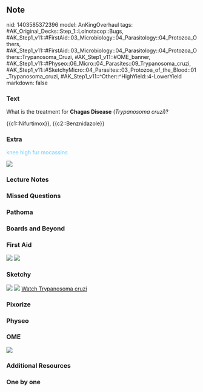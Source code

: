 ## Note
nid: 1403585372396
model: AnKingOverhaul
tags: #AK_Original_Decks::Step_1::Lolnotacop::Bugs, #AK_Step1_v11::#FirstAid::03_Microbiology::04_Parasitology::04_Protozoa_Others, #AK_Step1_v11::#FirstAid::03_Microbiology::04_Parasitology::04_Protozoa_Others::Trypanosoma_Cruzi, #AK_Step1_v11::#OME_banner, #AK_Step1_v11::#Physeo::06_Micro::04_Parasites::09_Trypanosoma_cruzi, #AK_Step1_v11::#SketchyMicro::04_Parasites::03_Protozoa_of_the_Blood::01_Trypanosoma_cruzi, #AK_Step1_v11::^Other::^HighYield::4-LowerYield
markdown: false

### Text
What is the treatment for <b>Chagas Disease</b> (<i>Trypanosoma
cruzi</i>)?
<div>
  {{c1::Nifurtimox}}, {{c2::Benznidazole}}
</div>

### Extra
<font color="#66CCFF"><span data-markjs="true" class=
"amboss-mark amboss-mark-single" data-phrase-id="wlch_c0"
data-phrase-term="knee" id="mark-10">knee</span> high fur
mocassins</font>
<div><img src="paste-29523605193180.jpg" draggable="false"></div>

### Lecture Notes


### Missed Questions


### Pathoma


### Boards and Beyond


### First Aid
<img src="tmpmqwumo07.png"> <img src="tmpfse_tmtb.png">

### Sketchy
<img src="paste-431309205798915.jpg"> <img src=
"paste-8bfca743a84b154461ba25eb07fb6cd2439c98db.png"> <a href=
"https://dashboard.sketchy.com/study/medical/courses/medical-microbiology/units/medical-microbiology-parasites/videos/medical-microbiology-parasites-protozoa-of-the-blood-trypanosoma-cruzi?utm_source=anki&utm_medium=partnership&utm_campaign=february_update&utm_content=medical">
Watch Trypanosoma cruzi</a>

### Pixorize


### Physeo


### OME
<div class="ome-widget">
  <a href="https://onlinemeded.org?ref=anki"><img src=
  "_OME_AnkiFlashcards_General_4.png"></a>
</div>

### Additional Resources


### One by one


